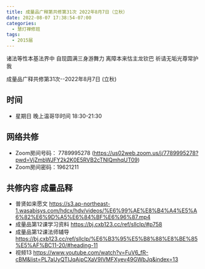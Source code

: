 ```yaml
---
title: 成量品广释第共修第31次 2022年8月7日（立秋）
date: 2022-08-07 17:38:54-07:00
categories:
  - 慧灯禅修班
tags:
  - 2015届
---
```



诸法等性本基法界中  自现圆满三身游舞力
离障本来怙主龙钦巴  祈请无垢光尊常护我  

成量品广释共修第31次--2022年8月7日 (立秋)

## 时间

* 星期日 晚上温哥华时间 18:30-21:30    

## 网络共修

* Zoom房间号码： 7789995278 (<https://us02web.zoom.us/j/7789995278?pwd=VjZmbWJFY2k2K0E5RVB2cTNIQmhqUT09>)
* Zoom房间密码：19621211       

## 共修内容  成量品释

* 普贤如来愿文 <https://s3.ap-northeast-1.wasabisys.com/hdcx/hdv/videos/%E6%99%AE%E8%B4%A4%E5%A6%82%E6%9D%A5%E6%84%BF%E6%96%87.mp4>
* 成量品第12课学习资料 <https://bj.cxb123.cc/ref/sllclp/#p758>
* 成量品第12课法师辅导 <https://bj.cxb123.cc/ref/sllclp/%E6%B3%95%E5%B8%88%E8%BE%85%E5%AF%BC11-20/#heading-11>
* 视频13 <https://www.youtube.com/watch?v=FuV6_fR-cBM&list=PL7aUyQTIJqAipCXaV9IVMFXyev49GWbJq&index=13>
